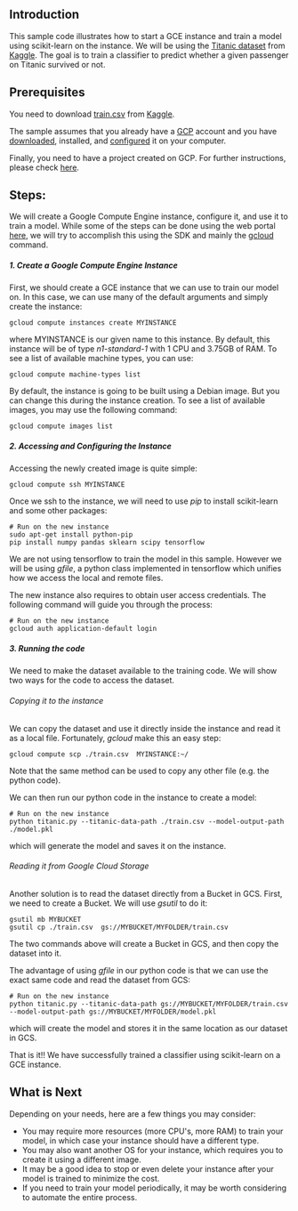 ## Introduction

This sample code illustrates how to start a GCE instance and train a model using scikit-learn on the instance. We will be using the [Titanic dataset](https://www.kaggle.com/c/titanic) from [Kaggle](https://www.kaggle.com/). The goal is to train a classifier to predict whether a given passenger on Titanic survived or not.

## Prerequisites

You need to download [train.csv](https://www.kaggle.com/c/titanic/download/train.csv) from [Kaggle](https://www.kaggle.com/).

The sample assumes that you already have a [GCP](https://cloud.google.com/) account and you have [downloaded](https://cloud.google.com/sdk/), installed, and [configured](https://cloud.google.com/sdk/gcloud/reference/config/) it on your computer.

Finally, you need to have a project created on GCP. For further instructions, please check [here](https://cloud.google.com/sdk/gcloud/reference/projects/create).


## Steps:
We will create a Google Compute Engine instance, configure it, and use it to train a model. While some of the steps can be done using the web portal [here](https://pantheon.corp.google.com), we will try to accomplish this using the SDK and mainly the [gcloud](https://cloud.google.com/sdk/gcloud/) command.

##### 1. Create a Google Compute Engine Instance
First, we should create a GCE instance that we can use to train our model on. In this case, we can use many of the default arguments and simply create the instance:

```
gcloud compute instances create MYINSTANCE
```

where MYINSTANCE is our given name to this instance. By default, this instance will be of type *n1-standard-1* with 1 CPU and 3.75GB of RAM. To see a list of available machine types, you can use:

```
gcloud compute machine-types list
```

By default, the instance is going to be built using a Debian image. But you can change this during the instance creation. To see a list of available images, you may use the following command:
```
gcloud compute images list
```

##### 2. Accessing and Configuring the Instance

Accessing the newly created image is quite simple:
```
gcloud compute ssh MYINSTANCE
```

Once we ssh to the instance, we will need to use *pip* to install scikit-learn and some other packages:
```
# Run on the new instance
sudo apt-get install python-pip
pip install numpy pandas sklearn scipy tensorflow
```
We are not using tensorflow to train the model in this sample. However we will be using *gfile*, a python class implemented in tensorflow which unifies how we access the local and remote files.

The new instance also requires to obtain user access credentials. The following command will guide you through the process:
```
# Run on the new instance
gcloud auth application-default login
```

##### 3. Running the code
We need to make the dataset available to the training code. We will show two ways for the code to access the dataset.

###### Copying it to the instance
We can copy the dataset and use it directly inside the instance and read it as a local file. Fortunately, *gcloud* make this an easy step:
```
gcloud compute scp ./train.csv  MYINSTANCE:~/
```

Note that the same method can be used to copy any other file (e.g. the python code).

We can then run our python code in the instance to create a model:
```
# Run on the new instance
python titanic.py --titanic-data-path ./train.csv --model-output-path ./model.pkl
```

which will generate the model and saves it on the instance.

###### Reading it from Google Cloud Storage
Another solution is to read the dataset directly from a Bucket in GCS. First, we need to create a Bucket. We will use *gsutil* to do it:
```
gsutil mb MYBUCKET
gsutil cp ./train.csv  gs://MYBUCKET/MYFOLDER/train.csv
```

The two commands above will create a Bucket in GCS, and then copy the dataset into it.

The advantage of using *gfile* in our python code is that we can use the exact same code and read the dataset from GCS:
```
# Run on the new instance
python titanic.py --titanic-data-path gs://MYBUCKET/MYFOLDER/train.csv --model-output-path gs://MYBUCKET/MYFOLDER/model.pkl
```

which will create the model and stores it in the same location as our dataset in GCS.

That is it!! We have successfully trained a classifier using scikit-learn on a GCE instance.

## What is Next
Depending on your needs, here are a few things you may consider:
* You may require more resources (more CPU's, more RAM) to train your model, in which case your instance should have a different type.
* You may also want another OS for your instance, which requires you to create it using a different image.
* It may be a good idea to stop or even delete your instance after your model is trained to minimize the cost.
* If you need to train your model periodically, it may be worth considering to automate the entire process.